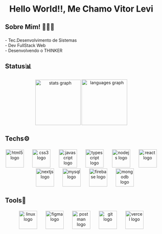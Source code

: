<h1 align="center">Hello World!!, Me Chamo Vitor Levi</h1>

###

<h2 align="left">Sobre Mim! 🙋🏾‍♂️</h2>

###

<p align="left">- Tec.Desenvolvimento de Sistemas<br>- Dev FullStack Web<br>- Desenvolvendo o THINKER</p>

###

<h2 align="left">Status📊</h2>

###

<div align="center">
  <img src="https://github-readme-stats.vercel.app/api?username=DevVitorlevi&hide_title=false&hide_rank=false&show_icons=true&include_all_commits=true&count_private=false&disable_animations=false&theme=aura&locale=pt-br&hide_border=false&order=1" height="150" alt="stats graph"  />
  <img src="https://github-readme-stats.vercel.app/api/top-langs?username=DevVitorlevi&locale=pt-br&hide_title=false&layout=compact&card_width=320&langs_count=6&theme=aura&hide_border=false&order=2" height="151" alt="languages graph"  />
</div>

###

<h2 align="left">Techs⚙️</h2>

###

<div align="center">
  <img src="https://skillicons.dev/icons?i=html" height="60" alt="html5 logo"  />
  <img width="20" />
  <img src="https://skillicons.dev/icons?i=css" height="60" alt="css3 logo"  />
  <img width="20" />
  <img src="https://skillicons.dev/icons?i=js" height="60" alt="javascript logo"  />
  <img width="20" />
  <img src="https://skillicons.dev/icons?i=ts" height="60" alt="typescript logo"  />
  <img width="20" />
  <img src="https://skillicons.dev/icons?i=nodejs" height="60" alt="nodejs logo"  />
  <img width="20" />
  <img src="https://skillicons.dev/icons?i=react" height="60" alt="react logo"  />
  <img width="20" />
  <img src="https://skillicons.dev/icons?i=nextjs" height="60" alt="nextjs logo"  />
  <img width="20" />
  <img src="https://skillicons.dev/icons?i=mysql" height="60" alt="mysql logo"  />
  <img width="20" />
  <img src="https://skillicons.dev/icons?i=firebase" height="60" alt="firebase logo"  />
  <img width="20" />
  <img src="https://skillicons.dev/icons?i=mongodb" height="60" alt="mongodb logo"  />
</div>

###

<h2 align="left">Tools🔧</h2>

###

<div align="center">
  <img src="https://skillicons.dev/icons?i=linux" height="60" alt="linux logo"  />
  <img width="20" />
  <img src="https://skillicons.dev/icons?i=figma" height="60" alt="figma logo"  />
  <img width="20" />
  <img src="https://skillicons.dev/icons?i=postman" height="60" alt="postman logo"  />
  <img width="20" />
  <img src="https://skillicons.dev/icons?i=git" height="60" alt="git logo"  />
  <img width="20" />
  <img src="https://skillicons.dev/icons?i=vercel" height="60" alt="vercel logo"  />
</div>

###
